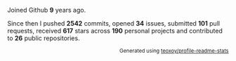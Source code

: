 Joined Github **9** years ago.

Since then I pushed **2542** commits, opened **34** issues, submitted **101** pull requests, received **617** stars across **190** personal projects and contributed to **26** public repositories.

<p align="right"><sub>Generated using <a href="https://github.com/marketplace/actions/profile-readme-stats">teoxoy/profile-readme-stats</a></sub></p>
